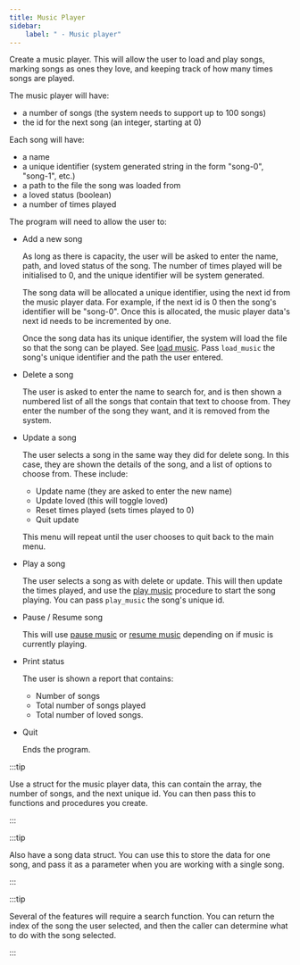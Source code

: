 ```yaml
---
title: Music Player
sidebar:
    label: " - Music player"
---
```


Create a music player. This will allow the user to load and play songs, marking songs as ones they love, and keeping track of how many times songs are played.

The music player will have:

- a number of songs (the system needs to support up to 100 songs)
- the id for the next song (an integer, starting at 0)

Each song will have:

- a name
- a unique identifier (system generated string in the form "song-0", "song-1", etc.)
- a path to the file the song was loaded from
- a loved status (boolean)
- a number of times played

The program will need to allow the user to:

- Add a new song

  As long as there is capacity, the user will be asked to enter the name, path, and loved status of the song. The number of times played will be initialised to 0, and the unique identifier will be system generated.
  
  The song data will be allocated a unique identifier, using the next id from the music player data. For example, if the next id is 0 then the song's identifier will be "song-0". Once this is allocated, the music player data's next id needs to be incremented by one.
  
  Once the song data has its unique identifier, the system will load the file so that the song can be played. See [load music](https://splashkit.io/api/audio/#load-music). Pass `load_music` the song's unique identifier and the path the user entered.

- Delete a song

  The user is asked to enter the name to search for, and is then shown a numbered list of all the songs that contain that text to choose from. They enter the number of the song they want, and it is removed from the system.

- Update a song

  The user selects a song in the same way they did for delete song. In this case, they are shown the details of the song, and a list of options to choose from. These include:

  - Update name (they are asked to enter the new name)
  - Update loved (this will toggle loved)
  - Reset times played (sets times played to 0)
  - Quit update

  This menu will repeat until the user chooses to quit back to the main menu.

- Play a song

  The user selects a song as with delete or update. This will then update the times played, and use the [play music](https://splashkit.io/api/audio/#play-music-named) procedure to start the song playing. You can pass `play_music` the song's unique id.

- Pause / Resume song

  This will use [pause music](https://splashkit.io/api/audio/#pause-music) or [resume music](https://splashkit.io/api/audio/#resume-music) depending on if music is currently playing.

- Print status

  The user is shown a report that contains:

  - Number of songs
  - Total number of songs played
  - Total number of loved songs.

- Quit

  Ends the program.

:::tip

Use a struct for the music player data, this can contain the array, the number of songs, and the next unique id. You can then pass this to functions and procedures you create.

:::

:::tip

Also have a song data struct. You can use this to store the data for one song, and pass it as a parameter when you are working with a single song.

:::

:::tip

Several of the features will require a search function. You can return the index of the song the user selected, and then the caller can determine what to do with the song selected.

:::
